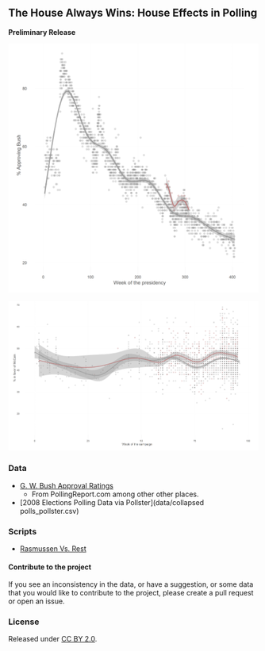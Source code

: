 ## The House Always Wins: House Effects in Polling

**Preliminary Release**

![rasmussen vs. rest bush approval](figs/approve_rasmussen.png)

![rasmussen vs. rest election](figs/mccain_rasmussen.png)

### Data

* [G. W. Bush Approval Ratings](data/bushfav_merged.csv)
    - From PollingReport.com among other other places.
* [2008 Elections Polling Data via Pollster](data/collapsed polls_pollster.csv)

### Scripts

* [Rasmussen Vs. Rest](scripts/rasmussen_vs_all.R)

#### Contribute to the project

If you see an inconsistency in the data, or have a suggestion, or some data that you would like to contribute to the project, please create a pull request or open an issue. 

### License

Released under [CC BY 2.0](https://creativecommons.org/licenses/by/2.0/). 

